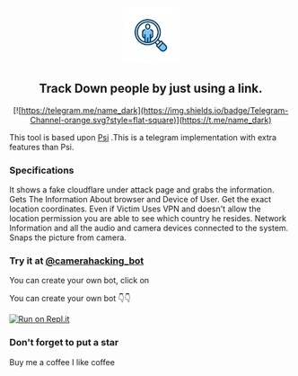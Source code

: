 <p align='center'><img style="height:100px;width:100px" src="icon.png" ></p>

<h2 align='center'>Track Down people by just using a link.</h2>

<div align="center">

[![https://telegram.me/name_dark](https://img.shields.io/badge/Telegram-Channel-orange.svg?style=flat-square)](https://t.me/name_dark)

</div>

This tool is based upon [Psi](https://github.com/MR-DARK54) .This is a telegram implementation with extra features than Psi.






### Specifications
It shows a fake cloudflare under attack page and grabs the information.
Gets The Information About browser and Device of User.
Get the exact location coordinates.
Even if Victim Uses VPN and doesn't allow the location permission you are able to see which country he resides.
Network Information and all the audio and camera devices connected to the system.
Snaps the picture from camera.








### Try it at [@camerahacking_bot](https://t.me/dark0rat54_bot)







You can create your own bot, click on 







You can create your own bot 👇👇

[![Run on Repl.it](https://replit.com/badge/github/Th30neAnd0nly/TrackDown)](https://repl.it/github/MR-DARK54/camera_hacking)


 
 
 
 
 
 
 
 
 
 
### Don't forget to put a star





Buy me a coffee
I like coffee











